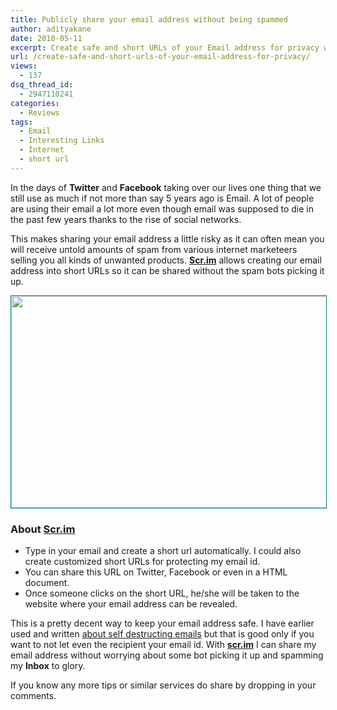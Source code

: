 ```yaml
---
title: Publicly share your email address without being spammed
author: adityakane
date: 2010-05-11
excerpt: Create safe and short URLs of your Email address for privacy with scr.im which allows one to create a short url of your email address and hence makes it safer to use it on social networks or public forums.
url: /create-safe-and-short-urls-of-your-email-address-for-privacy/
views:
  - 137
dsq_thread_id:
  - 2947110241
categories:
  - Reviews
tags:
  - Email
  - Interesting Links
  - Internet
  - short url
---
```

In the days of **Twitter** and **Facebook** taking over our lives one thing that we still use as much if not more than say 5 years ago is Email. A lot of people are using their email a lot more even though email was supposed to die in the past few years thanks to the rise of social networks.

This makes sharing your email address a little risky as it can often mean you will receive untold amounts of spam from various internet marketeers selling you all kinds of unwanted products. <a href="http://www.scr.im" onclick="_gaq.push(['_trackEvent', 'outbound-article', 'http://www.scr.im', 'Scr.im']);" ><strong>Scr.im</strong></a> allows creating our email address into short URLs so it can be shared without the spam bots picking it up.

<p style="text-align: center;">
  <a rel="attachment wp-att-24802" href="http://devilsworkshop.org/create-safe-and-short-urls-of-your-email-address-for-privacy/email_convert_short_url/"><img class="aligncenter size-full wp-image-24802" style="border: 1px solid teal;" title="email_convert_short_url" src="http://cdn.devilsworkshop.org/files/2010/05/email_convert_short_url.png" alt="" width="550" height="339" /></a>
</p>

### **About <a href="http://www.scr.im" onclick="_gaq.push(['_trackEvent', 'outbound-article', 'http://www.scr.im', 'Scr.im']);" >Scr.im</a>**

  * Type in your email and create a short url automatically. I could also create customized short URLs for protecting my email id.
  * You can share this URL on Twitter, Facebook or even in a HTML document.
  * Once someone clicks on the short URL, he/she will be taken to the website where your email address can be revealed.

This is a pretty decent way to keep your email address safe. I have earlier used and written [about self destructing emails][1] but that is good only if you want to not let even the recipient your email id. With **<a href="http://www.scr.im" onclick="_gaq.push(['_trackEvent', 'outbound-article', 'http://www.scr.im', 'scr.im']);" >scr.im</a>** I can share my email address without worrying about some bot picking it up and spamming my **Inbox** to glory.

If you know any more tips or similar services do share by dropping in your comments.

 [1]: http://devilsworkshop.org/destructingmessage-how-to-send-self-destructing-emails/ "about self destructing emails"
